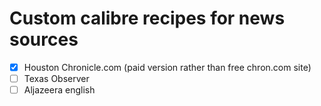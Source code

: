 # Custom calibre recipes for news sources


- [x] Houston Chronicle.com (paid version rather than free chron.com site)
- [ ] Texas Observer
- [ ] Aljazeera english